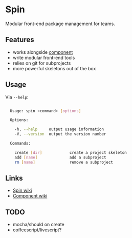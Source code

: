 # Spin

Modular front-end package management for teams.

## Features

- works alongside [component]( https://github.com/component/component )
- write modular front-end tools
- relies on git for subprojects
- more powerful skeletons out of the box

## Usage

Via `--help`:

```bash

  Usage: spin <command> [options]

  Options:

    -h, --help     output usage information
    -V, --version  output the version number

  Commands:

    create [dir]            create a project skeleton
    add [name]              add a subproject
    rm [name]               remove a subproject

```

## Links

- [Spin wiki](https://github.com/spinly/spin/wiki)
- [Component wiki](https://github.com/component/component/wiki)

## TODO

- mocha/should on create
- coffeescript/livescript?

